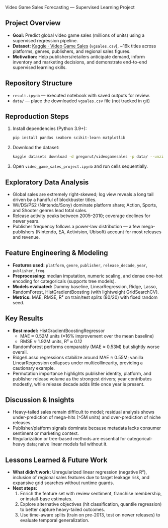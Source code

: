  Video Game Sales Forecasting — Supervised Learning Project

## Project Overview
- **Goal:** Predict global video game sales (millions of units) using a supervised regression pipeline.
- **Dataset:** [Kaggle · Video Game Sales](https://www.kaggle.com/datasets/gregorut/videogamesales) (`vgsales.csv`), ~16k titles across platforms, genres, publishers, and regional sales figures.
- **Motivation:** Help publishers/retailers anticipate demand, inform inventory and marketing decisions, and demonstrate end-to-end supervised learning skills.

## Repository Structure
- `result.ipynb` — executed notebook with saved outputs for review.
- `data/` — place the downloaded `vgsales.csv` file (not tracked in git)

## Reproduction Steps
1. Install dependencies (Python 3.9+):
   ```bash
   pip install pandas seaborn scikit-learn matplotlib
   ```
2. Download the dataset:
   ```bash
   kaggle datasets download -d gregorut/videogamesales -p data/ --unzip
   ```
3. Open `video_game_sales_project.ipynb` and run cells sequentially.

## Exploratory Data Analysis
- Global sales are extremely right-skewed; log view reveals a long tail driven by a handful of blockbuster titles.
- Wii/DS/PS2 (Nintendo/Sony) dominate platform share; Action, Sports, and Shooter genres lead total sales.
- Release activity peaks between 2005–2010; coverage declines for newer years.
- Publisher frequency follows a power-law distribution — a few mega-publishers (Nintendo, EA, Activision, Ubisoft) account for most releases and revenue.

## Feature Engineering & Modeling
- **Features used:** `platform`, `genre`, `publisher`, `release_decade`, `year`, `publisher_freq`.
- **Preprocessing:** median imputation, numeric scaling, and dense one-hot encoding for categoricals (supports tree models).
- **Models evaluated:** Dummy baseline, LinearRegression, Ridge, Lasso, RandomForest, HistGradientBoosting (with lightweight GridSearchCV).
- **Metrics:** MAE, RMSE, R² on train/test splits (80/20) with fixed random seed.

## Key Results
- **Best model:** HistGradientBoostingRegressor  
  - MAE ≈ 0.52M units (≈16% improvement over the mean baseline)  
  - RMSE ≈ 1.92M units, R² ≈ 0.12
- RandomForest performs comparably (MAE ≈ 0.53M) but slightly worse overall.
- Ridge/Lasso regressions stabilize around MAE ≈ 0.55M; vanilla LinearRegression collapses under multicollinearity, providing a cautionary example.
- Permutation importance highlights publisher identity, platform, and publisher release volume as the strongest drivers; year contributes modestly, while release decade adds little once year is present.

## Discussion & Insights
- Heavy-tailed sales remain difficult to model; residual analysis shows under-prediction of mega-hits (>5M units) and over-prediction of niche releases.
- Publisher/platform signals dominate because metadata lacks consumer sentiment or marketing context.
- Regularization or tree-based methods are essential for categorical-heavy data; naive linear models fail without it.

## Lessons Learned & Future Work
- **What didn’t work:** Unregularized linear regression (negative R²), inclusion of regional sales features due to target leakage risk, and expansive grid searches without runtime guards.
- **Next steps:**  
  1. Enrich the feature set with review sentiment, franchise membership, or install-base estimates.  
  2. Explore alternative objectives (hit classification, quantile regression) to better capture heavy-tailed outcomes.  
  3. Use time-aware splits (train on pre-2013, test on newer releases) to evaluate temporal generalization.
